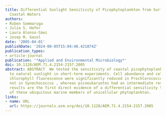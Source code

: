 ```yaml
---
title: Differential Sunlight Sensitivity of Picophytoplankton from Surface Mediterranean
  Coastal Waters
authors:
- Ruben Sommaruga
- Julia S. Hofer
- Laura Alonso-Sáez
- Josep M. Gasol
date: '2005-04-01'
publishDate: '2024-08-05T15:04:48.421874Z'
publication_types:
- article-journal
publication: '*Applied and Environmental Microbiology*'
doi: 10.1128/AEM.71.4.2154-2157.2005
abstract: ABSTRACT  We tested the sensitivity of coastal picophytoplankton exposed
  to natural sunlight in short-term experiments. Cell abundance and cell-specific
  chlorophyll fluorescence were significantly reduced in Prochlorococcus spp. but
  not in Synechococcus , whereas picoeukaryotes had an intermediate response. These
  results are the first direct evidence of a differential sensitivity to sunlight
  of these ubiquitous marine members of unicellular phytoplankton.
links:
- name: URL
  url: https://journals.asm.org/doi/10.1128/AEM.71.4.2154-2157.2005
---
```

